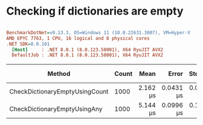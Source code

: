 # Checking if dictionaries are empty


``` ini

BenchmarkDotNet=v0.13.3, OS=Windows 11 (10.0.22631.3007), VM=Hyper-V
AMD EPYC 7763, 1 CPU, 16 logical and 8 physical cores
.NET SDK=8.0.101
  [Host]     : .NET 8.0.1 (8.0.123.58001), X64 RyuJIT AVX2
  DefaultJob : .NET 8.0.1 (8.0.123.58001), X64 RyuJIT AVX2


```
|                         Method | Count |     Mean |     Error |    StdDev |   Median | Ratio | RatioSD | Allocated | Alloc Ratio |
|------------------------------- |------ |---------:|----------:|----------:|---------:|------:|--------:|----------:|------------:|
| CheckDictionaryEmptyUsingCount |  1000 | 2.162 μs | 0.0431 μs | 0.0788 μs | 2.127 μs |  1.00 |    0.00 |         - |          NA |
|   CheckDictionaryEmptyUsingAny |  1000 | 5.144 μs | 0.0996 μs | 0.1147 μs | 5.152 μs |  2.38 |    0.13 |         - |          NA |
